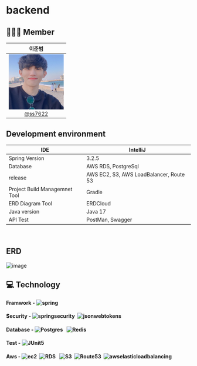 # backend

## 🧑🏻‍💻 Member
|**이준범**|
|:-----:|
| [<img src="https://github.com/Tave-13th-Project-Team-4-Fiurinee/.github/blob/main/profile/image/%EC%9D%B4%EC%A4%80%EB%B2%94.jpg" alt="이준범" width="150" height="150"> <br/> @ss7622](https://github.com/ss7622)|

## Development environment

| IDE | IntelliJ                                    |
|------|---------------------------------------------|
| Spring Version | 3.2.5                                       |
| Database | AWS RDS, PostgreSql                             |
| release  | AWS EC2, S3, AWS LoadBalancer, Route 53                                 |
| Project Build Managemnet Tool | 	Gradle                                     |
| ERD Diagram Tool | ERDCloud                                    |
| Java version	 | Java 17                                     |
| API Test     | PostMan, Swagger              |

<br>

## ERD
![image](https://github.com/user-attachments/assets/df141b7a-1721-4290-9fed-886a8165ead7)
<br>



## 💻 Technology
#### Framwork - ![spring](https://img.shields.io/badge/Spring-6DB33F?style=for-the-badge&logo=spring&logoColor=white)&nbsp; 

#### Security - ![springsecurity](https://img.shields.io/badge/springsecurity-6DB33F.svg?style=for-the-badge&logo=springsecurity&logoColor=white)&nbsp; ![jsonwebtokens](https://img.shields.io/badge/jsonwebtokens-000000.svg?style=for-the-badge&logo=jsonwebtokens&logoColor=white)&nbsp;
#### Database - ![Postgres](https://img.shields.io/badge/postgres-%23316192.svg?style=for-the-badge&logo=postgresql&logoColor=white) &nbsp; ![Redis](https://img.shields.io/badge/redis-%23DD0031.svg?style=for-the-badge&logo=redis&logoColor=white)

#### Test - ![JUnit5](https://img.shields.io/badge/JUnit5-25A162.svg?style=for-the-badge&logo=JUnit5&logoColor=white)

#### Aws - ![ec2](https://img.shields.io/badge/amazonec2-FF9900?style=for-the-badge&logo=amazonec2&logoColor=white)&nbsp; ![RDS](https://img.shields.io/badge/amazonrds-527FFF.svg?style=for-the-badge&logo=amazonrds&logoColor=white) &nbsp; ![S3](https://img.shields.io/badge/amazons3-569A31.svg?style=for-the-badge&logo=amazons3&logoColor=white)&nbsp; ![Route53](https://img.shields.io/badge/amazonroute53-8C4FFF.svg?style=for-the-badge&logo=amazonroute53&logoColor=white)&nbsp; ![awselasticloadbalancing](https://img.shields.io/badge/awselasticloadbalancing-00AEEF.svg?style=for-the-badge&logo=awselasticloadbalancing&logoColor=white) 


